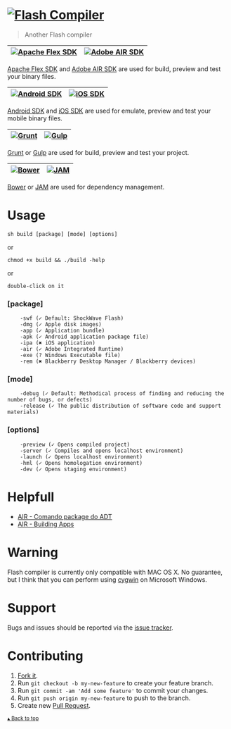 [![Flash Compiler][flash_compiler_image]][gh_page]
=====
> Another Flash compiler

[![Apache Flex SDK][apache_flex_sdk_image]][apache_flex_sdk_site] | [![Adobe AIR SDK][adobe_air_sdk_image]][adobe_air_sdk_site]
--- | --- |
[Apache Flex SDK][apache_flex_sdk_site] and [Adobe AIR SDK][adobe_air_sdk_site] are used for build, preview and test your binary files.

[![Android SDK][android_sdk_image]][android_sdk_site] | [![iOS SDK][ios_sdk_image]][ios_sdk_site]
--- | --- |
[Android SDK][android_sdk_site] and [iOS SDK][ios_sdk_site] are used for emulate, preview and test your mobile binary files.

[![Grunt][grunt_image]][grunt_site] | [![Gulp][gulp_image]][gulp_site]
--- | --- |
[Grunt][grunt_site] or [Gulp][gulp_site] are used for build, preview and test your project.

[![Bower][bower_image]][bower_site] | [![JAM][jam_image]][jam_site]
--- | --- |
[Bower][bower_site] or [JAM][jam_site] are used for dependency management.

Usage
=====

    sh build [package] [mode] [options]

or

    chmod +x build && ./build -help

or

    double-click on it

### [package]

        -swf (✓ Default: ShockWave Flash)
        -dmg (✓ Apple disk images)
        -app (✓ Application bundle)
        -apk (✓ Android application package file)
        -ipa (✖ iOS application) 
        -air (✓ Adobe Integrated Runtime)
        -exe (? Windows Executable file)
        -rem (✖ Blackberry Desktop Manager / Blackberry devices)

### [mode]

        -debug (✓ Default: Methodical process of finding and reducing the number of bugs, or defects)
        -release (✓ The public distribution of software code and support materials)

### [options]

        -preview (✓ Opens compiled project)
        -server (✓ Compiles and opens localhost environment)
        -launch (✓ Opens localhost environment)
        -hml (✓ Opens homologation environment)
        -dev (✓ Opens staging environment)
        
Helpfull
========
* [AIR - Comando package do ADT](http://help.adobe.com/pt_BR/air/build/WS901d38e593cd1bac1e63e3d128cdca935b-8000.html)
* [AIR - Building Apps](http://help.adobe.com/en_US/air/build/air_buildingapps.pdf)

Warning
=======
Flash compiler is currently only compatible with MAC OS X. No guarantee, but I think that you can perform using [cygwin](http://cygwin.com/) on Microsoft Windows.

Support
=======
Bugs and issues should be reported via the [issue tracker][issue_tracker].

Contributing
============
1. [Fork it][fork_it].
2. Run `git checkout -b my-new-feature` to create your feature branch.
3. Run `git commit -am 'Add some feature'` to commit your changes.
4. Run `git push origin my-new-feature` to push to the branch.
5. Create new [Pull Request][pull_request].

<sub>[▴ Back to top](#)</sub>

<!-- images -->
[flash_compiler_image]: https://raw2.github.com/adriancmiranda/flash-compiler/master/examples/desktop/html/source/application/images/flash-compiler.png "Flash Compiler"
[android_sdk_image]: https://raw2.github.com/adriancmiranda/flash-compiler/master/examples/desktop/html/source/application/images/bullet-android.png "Android SDK"
[ios_sdk_image]: https://raw2.github.com/adriancmiranda/flash-compiler/master/examples/desktop/html/source/application/images/bullet-ios.png "iOS SDK" 
[apache_flex_sdk_image]: https://raw2.github.com/adriancmiranda/flash-compiler/master/examples/desktop/html/source/application/images/bullet-flex.png "Apache Flex SDK"
[adobe_air_sdk_image]: https://raw2.github.com/adriancmiranda/flash-compiler/master/examples/desktop/html/source/application/images/bullet-air.png "Adobe AIR SDK"
[grunt_image]: https://raw2.github.com/adriancmiranda/flash-compiler/master/examples/desktop/html/source/application/images/bullet-grunt.gif "Grunt"
[gulp_image]: https://raw.githubusercontent.com/adriancmiranda/flash-compiler/master/examples/desktop/html/source/application/images/bullet-gulp.png "Gulp"
[bower_image]: https://raw2.github.com/adriancmiranda/flash-compiler/master/examples/desktop/html/source/application/images/bullet-bower.gif "Bower"
[jam_image]: https://raw.githubusercontent.com/adriancmiranda/flash-compiler/master/examples/desktop/html/source/application/images/bullet-jam.png "JAM"

<!-- links -->
[gh_page]: http://adriancmiranda.github.io/flash-compiler/ "flash-compiler"
[license]: http://www.apache.org/licenses/LICENSE-2.0 "Apache License 2.0"
[issue_tracker]: http://github.com/adriancmiranda/flash-compiler/issues "Issue tracker"
[fork_it]: https://github.com/adriancmiranda/flash-compiler/fork "Fork it"
[pull_request]: https://github.com/adriancmiranda/flash-compiler/compare/ "Pull request"
[android_sdk_site]: http://developer.android.com/sdk/index.html "Android SDK"
[ios_sdk_site]: https://developer.apple.com/devcenter/ios/index.action "iOS SDK"
[apache_flex_sdk_site]: http://flex.apache.org/ "Apache Flex SDK"
[adobe_air_sdk_site]: http://www.adobe.com/devnet/air/air-sdk-download.html "Adobe AIR SDK"
[grunt_site]: http://gruntjs.com/ "Grunt JS"
[gulp_site]: http://gulpjs.com/ "Gulp JS"
[bower_site]: http://bower.io/ "Bower"
[jam_site]: http://jamjs.org/ "JAM"
